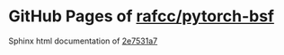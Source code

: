GitHub Pages of [rafcc/pytorch-bsf](https://github.com/rafcc/pytorch-bsf.git)
===
Sphinx html documentation of [2e7531a7](https://github.com/rafcc/pytorch-bsf/tree/2e7531a7c6f1939f291b3f1fca7600547b9924e0)
